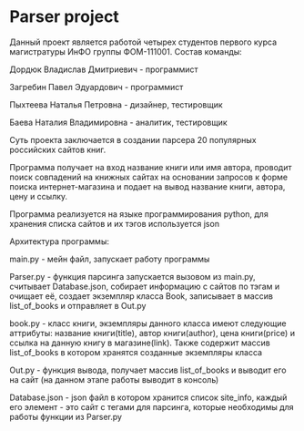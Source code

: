 # Parser project
Данный проект является работой четырех студентов первого курса магистратуры ИнФО группы ФОМ-111001.
Состав команды: 

Дордюк Владислав Дмитриевич - программист 

Загребин Павел Эдуардович - программист

Пыхтеева Наталья Петровна - дизайнер, тестировщик 

Баева Наталия Владимировна - аналитик, тестировщик

Суть проекта заключается в создании парсера 20 популярных российских сайтов книг. 

Программа получает на вход название книги или имя автора, проводит поиск совпадений на книжных сайтах на основании запросов к форме поиска интернет-магазина и подает на вывод название книги, автора, цену и ссылку. 

Программа реализуется на языке программирования python, для хранения списка сайтов и их тэгов используется json

Архитектура программы:

main.py - мейн файл, запускает работу программы

Parser.py - функция парсинга запускается вызовом из main.py, считывает Database.json, собирает информацию с сайтов по тэгам и очищает её, создает экземпляр класса Book, записывает в массив list_of_books и отправляет в Out.py 

book.py - класс книги, экземпляры данного класса имеют следующие аттрибуты: название книги(title), автор книги(author), цена книги(price) и ссылка на данную книгу в магазине(link). Также содержит массив list_of_books в котором хранятся созданные экземпляры класса 

Out.py - функция вывода, получает массив list_of_books и выводит его на сайт (на данном этапе работы выводит в консоль)

Database.json - json файл в котором хранится список site_info, каждый его элемент - это сайт с тегами для парсинга, которые необходимы для работы функции из Parser.py
